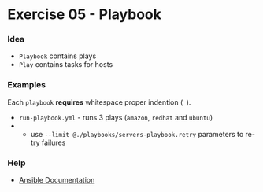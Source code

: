 # Exercise 05 - Playbook

### Idea
* `Playbook` contains plays
* `Play` contains tasks for hosts

### Examples
Each `playbook` **requires** whitespace proper indention (` `).
* `run-playbook.yml` - runs 3 plays (`amazon`, `redhat` and `ubuntu`)
* * use `--limit @./playbooks/servers-playbook.retry` parameters to re-try failures

### Help
* [Ansible Documentation](https://docs.ansible.com/)
